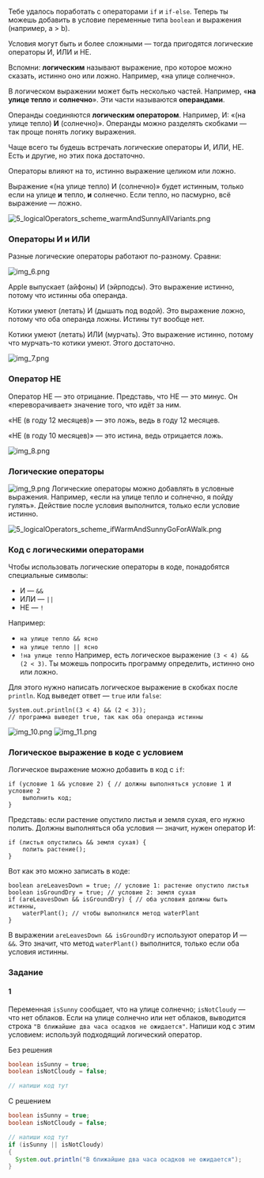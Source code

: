 Тебе удалось поработать с операторами `if` и `if-else`. Теперь ты можешь добавить в условие переменные типа `boolean` и выражения (например, a > b).

Условия могут быть и более сложными — тогда пригодятся логические операторы И, ИЛИ и НЕ.

Вспомни: **логическим** называют выражение, про которое можно сказать, истинно оно или ложно. Например, «на улице солнечно».

В логическом выражении может быть несколько частей. Например, «**на** **улице тепло** и **солнечно**». Эти части называются **операндами**.

Операнды соединяются **логическим оператором**. Например, И: «(на улице тепло) **И** (солнечно)». Операнды можно разделять скобками — так проще понять логику выражения.

Чаще всего ты будешь встречать логические операторы И, ИЛИ, НЕ. Есть и другие, но этих пока достаточно.

Операторы влияют на то, истинно выражение целиком или ложно.

Выражение «(на улице тепло) И (солнечно)» будет истинным, только если на улице **и** тепло, **и** солнечно. Если тепло, но пасмурно, всё выражение — ложно.

![5_logicalOperators_scheme_warmAndSunnyAllVariants.png](img%2F5_logicalOperators_scheme_warmAndSunnyAllVariants.png)

### Операторы И и ИЛИ

Разные логические операторы работают по-разному. Сравни:

![img_6.png](img%2Fimg_6.png)

Apple выпускает (айфоны) И (эйрподсы). Это выражение истинно, потому что истинны оба операнда.

Котики умеют (летать) И (дышать под водой). Это выражение ложно, потому что оба операнда ложны. Истины тут вообще нет.

Котики умеют (летать) ИЛИ (мурчать). Это выражение истинно, потому что мурчать-то котики умеют. Этого достаточно.

![img_7.png](img%2Fimg_7.png)

### Оператор НЕ

Оператор НЕ — это отрицание. Представь, что НЕ — это минус. Он «переворачивает» значение того, что идёт за ним.

«НЕ (в году 12 месяцев)» — это ложь, ведь в году 12 месяцев.

«НЕ (в году 10 месяцев)» — это истина, ведь отрицается ложь.

![img_8.png](img%2Fimg_8.png)

### Логические операторы

![img_9.png](img%2Fimg_9.png)
Логические операторы можно добавлять в условные выражения. Например, «если на улице тепло и солнечно, я пойду гулять». Действие после условия выполнится, только если условие истинно.

![5_logicalOperators_scheme_ifWarmAndSunnyGoForAWalk.png](img%2F5_logicalOperators_scheme_ifWarmAndSunnyGoForAWalk.png)
### Код с логическими операторами

Чтобы использовать логические операторы в коде, понадобятся специальные символы:

- И — `&&`
- ИЛИ — `||`
- НЕ — `!`

Например:

- `на улице тепло && ясно`
- `на улице тепло || ясно`
- `!на улице тепло`
Например, есть логическое выражение `(3 < 4) && (2 < 3)`. Ты можешь попросить программу определить, истинно оно или ложно.

Для этого нужно написать логическое выражение в скобках после `println`. Код выведет ответ — `true` или `false`:

```
System.out.println((3 < 4) && (2 < 3)); 
// программа выведет true, так как оба операнда истинны 
```
![img_10.png](img%2Fimg_10.png)
![img_11.png](img%2Fimg_11.png)

### Логическое выражение в коде с условием

Логическое выражение можно добавить в код с `if`:

```
if (условие 1 && условие 2) { // должны выполняться условие 1 И условие 2
    выполнить код;
} 
```

Представь: если растение опустило листья и земля сухая, его нужно полить. Должны выполняться оба условия — значит, нужен оператор И:

```
if (листья опустились && земля сухая) {
    полить растение();
} 
```

Вот как это можно записать в коде:

```
boolean areLeavesDown = true; // условие 1: растение опустило листья
boolean isGroundDry = true; // условие 2: земля сухая
if (areLeavesDown && isGroundDry) { // оба условия должны быть истинны,
    waterPlant(); // чтобы выполнился метод waterPlant
} 
```

В выражении `areLeavesDown && isGroundDry` используют оператор И — `&&`. Это значит, что метод `waterPlant()` выполнится, только если оба условия истинны.

### Задание
#### 1

Переменная `isSunny` сообщает, что на улице солнечно; `isNotCloudy` — что нет облаков. Если на улице солнечно или нет облаков, выводится строка `"В ближайшие два часа осадков не ожидается"`. Напиши код с этим условием: используй подходящий логический оператор.

Без решения
```Java
boolean isSunny = true;
boolean isNotCloudy = false;

// напиши код тут
```

С решением
```Java
boolean isSunny = true;
boolean isNotCloudy = false;

// напиши код тут
if (isSunny || isNotCloudy)
{
  System.out.println("В ближайшие два часа осадков не ожидается");
}
```